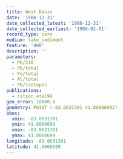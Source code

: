 ```yaml
---
title: West Basin
date: '1986-12-31'
date_collected_latest: '1986-12-31'
date_collected_earliest: '1986-01-01'
record_type: core
medium: lake_sediment
feature: '498'
description: ''
parameters:
  - Pb/210
  - Pb/total
  - Fe/total
  - Al/total
  - Pb/isotopes
publications:
  - ritson_etal94
geo_error: 10000.0
geometry: POINT (-83.0631301 41.80686992)
bbox:
  xmin: -83.0631301
  ymin: 41.8068699
  xmax: -83.0631301
  ymax: 41.8068699
longitude: -83.0631301
latitude: 41.8068699
---
```

